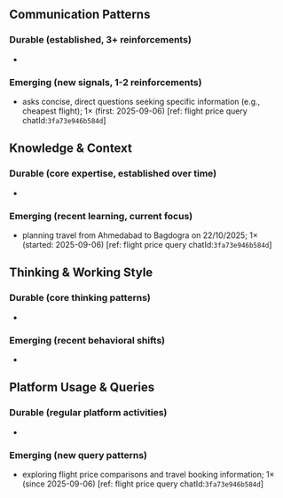 ## Communication Patterns
### Durable (established, 3+ reinforcements)
- 

### Emerging (new signals, 1-2 reinforcements)
- asks concise, direct questions seeking specific information (e.g., cheapest flight); 1× (first: 2025-09-06) [ref: flight price query chatId:`3fa73e946b584d`]

## Knowledge & Context
### Durable (core expertise, established over time)
- 

### Emerging (recent learning, current focus)
- planning travel from Ahmedabad to Bagdogra on 22/10/2025; 1× (started: 2025-09-06) [ref: flight price query chatId:`3fa73e946b584d`]

## Thinking & Working Style
### Durable (core thinking patterns)
- 

### Emerging (recent behavioral shifts)
- 

## Platform Usage & Queries
### Durable (regular platform activities)
- 

### Emerging (new query patterns)
- exploring flight price comparisons and travel booking information; 1× (since 2025-09-06) [ref: flight price query chatId:`3fa73e946b584d`]